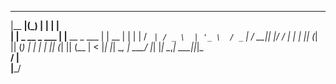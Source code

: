 
  _______  _                 _                   _    
 |__   __|(_)               | |                 | |   
    | |    _   __ _   ___   | |__    __ _   ___ | | __
    | |   | | / _` | / _ \  | '_ \  / _` | / __|| |/ /
    | |   | || (_| || (_) | | | | || (_| || (__ |   < 
    |_|   |_| \__, | \___/  |_| |_| \__,_| \___||_|\_\
               __/ |                                  
              |___/                                   
